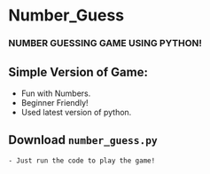 # Number_Guess
### NUMBER GUESSING GAME USING PYTHON!
## Simple Version of Game:
   * Fun with Numbers.
   * Beginner Friendly!
   * Used latest version of python.
   ## Download ```number_guess.py```
    - Just run the code to play the game! 

